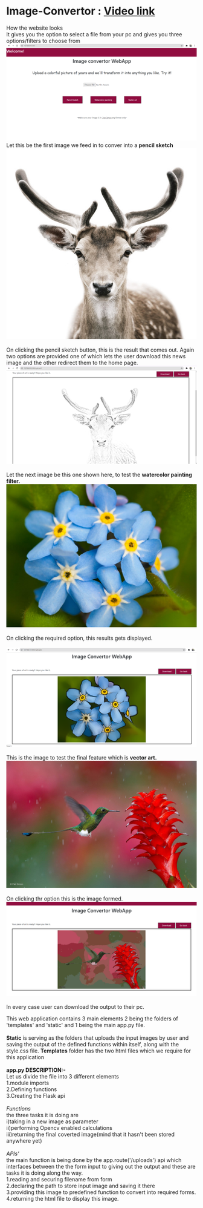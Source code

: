 # Image-Convertor : [Video link](https://drive.google.com/file/d/1DaMyNokZWI9tmwGxnCregFGgdbA65lbk/view?usp=sharing)

How the website looks<br>
It gives you the option to select a file from your pc and gives you three options/filters to choose from<br>
![image1](https://github.com/rachita11/Image-Convertor/blob/main/Images/1.png)<br>
Let this be the first image we feed in to conver into a <b>pencil sketch</b>
![image1](https://github.com/rachita11/Image-Convertor/blob/main/Images/deer.jpg)<br><br>
On clicking the pencil sketch button, this is the result that comes out. Again two options are provided one of which lets the user download this news image and the other redirect them to the home page.<br>
![image1](https://github.com/rachita11/Image-Convertor/blob/main/Images/2.png)<br><br>
Let the next image be this one shown here, to test the <b>watercolor painting filter.</b><br>
![image1](https://github.com/rachita11/Image-Convertor/blob/main/Images/flower.jpg)<br><br>
On clicking the required option, this results gets displayed.<br><br>
![image1](https://github.com/rachita11/Image-Convertor/blob/main/Images/3.png)<br><br>
This is the image to test the final feature which is <b>vector art.</b><br>
![image1](https://github.com/rachita11/Image-Convertor/blob/main/Images/landscape.jpg)<br><br>
 On clicking thr option this is the image formed.<br>
![image1](https://github.com/rachita11/Image-Convertor/blob/main/Images/4.png)<br><br>
In every case user can download the output to their pc.


This web application contains 3 main elements 2 being the folders of 'templates' and 'static' and 1 being the main app.py file.<br>
<br>
<b>Static</b> is serving as the folders that uploads the input images by user and saving the output of the defined functions within itself, along with the style.css file.
<b>Templates</b> folder has the two html files which we require for this application<br>
<br>
**app.py DESCRIPTION:-**
<br>
Let us divide the file into 3 different elements<br> 1.module imports<br>2.Defining functions<br>3.Creating the Flask api<br><br>
*Functions*<br>
the three tasks it is doing are<br> i)taking in a new image as parameter<br> ii)performing Opencv enabled calculations <br> iii)returning the final coverted image(mind that it hasn't been stored anywhere yet)<br><br>
*APIs'*<br>
the main function is being done by the app.route('/uploads') api which interfaces between the the form input to giving out the output and these are tasks it is doing along the way.<br>1.reading and securing filename from form<br>2.declaring the path to store input image and saving it there<br>3.providing this image to predefined function to convert into required forms.<br>4.returning the html file to display this image.
